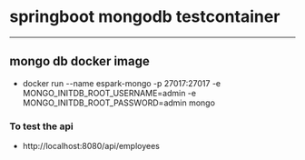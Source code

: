 # springboot mongodb testcontainer 

--- 


## mongo db docker image 
* docker run --name espark-mongo -p 27017:27017 -e MONGO_INITDB_ROOT_USERNAME=admin -e MONGO_INITDB_ROOT_PASSWORD=admin  mongo



### To test the api 
* http://localhost:8080/api/employees

